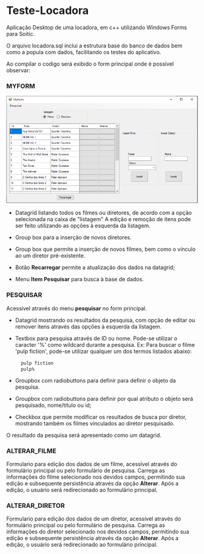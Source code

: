 # Teste-Locadora
Aplicação Desktop de uma locadora, em c++ utilizando Windows Forms para Soitic.
 
O arquivo locadora.sql inclui a estrutura base do banco de dados bem como a popula com dados, facilitando os testes
do aplicativo.
 
Ao compilar o codigo será exibido o form principal onde é possível observar:
 
### MYFORM
![Principal](Teste2/Imagens/Principal.PNG)
* Datagrid listando todos os filmes ou diretores, de acordo com a opção selecionada na caixa de "listagem"
 A edição e remoção de itens pode ser feito utilizando as opções à esquerda da listagem.
 
* Group box para a inserção de novos diretores.
 
* Group box que permite a inserção de novos filmes, bem como o vínculo ao um diretor pré-existente.
 
* Botão **Recarregar** permite a atualização dos dados na datagrid;
 
* Menu **Item Pesquisar** para busca à base de dados.            
 
 
### PESQUISAR  
Acessível através do menu **pesquisar** no form principal.
 
* Datagrid mostrando os resultados da pesquisa, com opção de editar ou remover itens através das opções à esquerda da
 listagem.
 
* Textbox para pesquisa através de ID ou nome. Pode-se utilizar o caracter '%' como wildcard durante a pesquisa.
  Ex:
  Para buscar o filme 'pulp fiction', pode-se utilizar qualquer um dos termos listados abaixo:
  ```
    pulp fiction
    pulp%  
  ```  
 
* Groupbox com radiobuttons para definir para definir o objeto da pesquisa.
 
* Groupbox com radiobuttons para definir por qual atributo o objeto será pesquisado, nome/titulo ou id;
 
* Checkbox que permite modificar os resultados de busca por diretor, mostrando também os filmes vinculados ao diretor
pesquisado.
 
O resultado da pesquisa será apresentado como um datagrid.
 
### ALTERAR_FILME  
 
Formulario para edição dos dados de um filme, acessível através do formulário principal ou pelo formulário
de pesquisa. Carrega as informações do filme selecionado nos devidos campos, permitindo sua edição e subsequente
persistência através da opção **Alterar**. Após a edição, o usuário será redirecionado ao formulário principal.
 
### ALTERAR_DIRETOR  
Formulario para edição dos dados de um diretor, acessível através do formulário principal ou pelo formulário
de pesquisa. Carrega as informações do diretor selecionado nos devidos campos, permitindo sua edição e subsequente
persistência através da opção **Alterar**. Após a edição, o usuário será redirecionado ao formulário principal.
